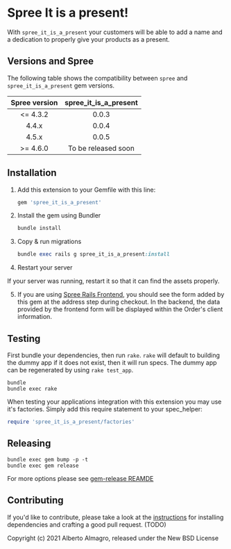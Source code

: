 # Spree It is a present!

With `spree_it_is_a_present` your customers will be able to add a name and a dedication to properly give your products as a present.

## Versions and Spree

The following table shows the compatibility between `spree` and  `spree_it_is_a_present` gem versions.

| Spree version | spree_it_is_a_present|
|:-------------:|:--------------------:|
| <= 4.3.2      | 0.0.3                |
| 4.4.x         | 0.0.4                |
| 4.5.x         | 0.0.5                |
| >= 4.6.0      | To be released soon  |

## Installation

1. Add this extension to your Gemfile with this line:

    ```ruby
    gem 'spree_it_is_a_present'
    ```

2. Install the gem using Bundler

    ```ruby
    bundle install
    ```

3. Copy & run migrations

    ```ruby
    bundle exec rails g spree_it_is_a_present:install
    ```

4. Restart your server

  If your server was running, restart it so that it can find the assets properly.

5. If you are using [Spree Rails Frontend](https://github.com/spree/spree_rails_frontend), you should see the form added by this gem at the address step during checkout. In the backend, the data provided by the frontend form will be displayed within the Order's client information.

## Testing

First bundle your dependencies, then run `rake`. `rake` will default to building the dummy app if it does not exist, then it will run specs. The dummy app can be regenerated by using `rake test_app`.

```shell
bundle
bundle exec rake
```

When testing your applications integration with this extension you may use it's factories.
Simply add this require statement to your spec_helper:

```ruby
require 'spree_it_is_a_present/factories'
```

## Releasing

```shell
bundle exec gem bump -p -t
bundle exec gem release
```

For more options please see [gem-release REAMDE](https://github.com/svenfuchs/gem-release)

## Contributing

If you'd like to contribute, please take a look at the
[instructions](CONTRIBUTING.md) for installing dependencies and crafting a good
pull request. (TODO)

Copyright (c) 2021 Alberto Almagro, released under the New BSD License
